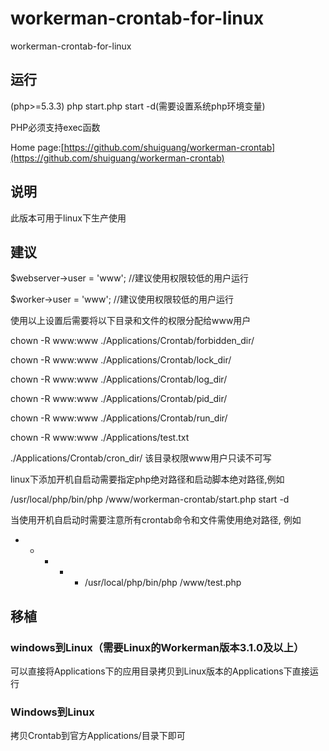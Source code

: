 # workerman-crontab-for-linux
workerman-crontab-for-linux
## 运行
(php>=5.3.3)
php start.php start -d(需要设置系统php环境变量)

PHP必须支持exec函数

Home page:[https://github.com/shuiguang/workerman-crontab](https://github.com/shuiguang/workerman-crontab)

## 说明
此版本可用于linux下生产使用

## 建议
$webserver->user = 'www';   //建议使用权限较低的用户运行

$worker->user = 'www';      //建议使用权限较低的用户运行

使用以上设置后需要将以下目录和文件的权限分配给www用户

chown -R www:www ./Applications/Crontab/forbidden_dir/

chown -R www:www ./Applications/Crontab/lock_dir/

chown -R www:www ./Applications/Crontab/log_dir/

chown -R www:www ./Applications/Crontab/pid_dir/

chown -R www:www ./Applications/Crontab/run_dir/

chown -R www:www ./Applications/test.txt

./Applications/Crontab/cron_dir/ 该目录权限www用户只读不可写

linux下添加开机自启动需要指定php绝对路径和启动脚本绝对路径,例如

/usr/local/php/bin/php /www/workerman-crontab/start.php start -d

当使用开机自启动时需要注意所有crontab命令和文件需使用绝对路径, 例如

* * * * * /usr/local/php/bin/php /www/test.php

## 移植
### windows到Linux（需要Linux的Workerman版本3.1.0及以上）
可以直接将Applications下的应用目录拷贝到Linux版本的Applications下直接运行

### Windows到Linux
拷贝Crontab到官方Applications/目录下即可

